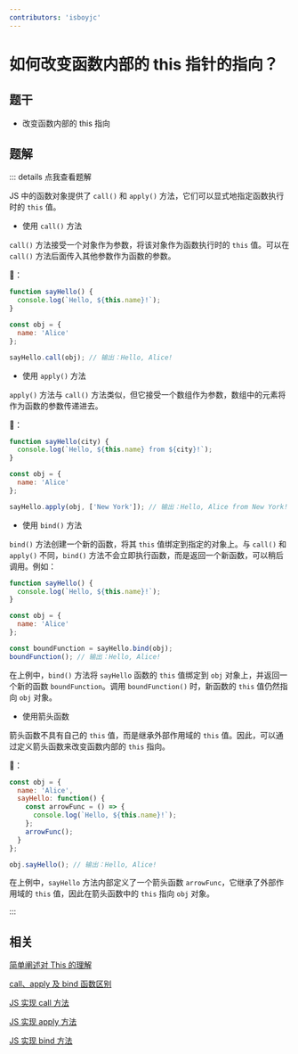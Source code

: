 ```yaml
---
contributors: 'isboyjc'
---
```


# 如何改变函数内部的 this 指针的指向？


## 题干

- 改变函数内部的 this 指向



## 题解

::: details 点我查看题解

JS 中的函数对象提供了 `call()` 和 `apply()` 方法，它们可以显式地指定函数执行时的 `this` 值。


- 使用 `call()` 方法

`call()` 方法接受一个对象作为参数，将该对象作为函数执行时的 `this` 值。可以在 `call()` 方法后面传入其他参数作为函数的参数。

🌰：

```javascript
function sayHello() {
  console.log(`Hello, ${this.name}!`);
}

const obj = {
  name: 'Alice'
};

sayHello.call(obj); // 输出：Hello, Alice!
```


- 使用 `apply()` 方法

`apply()` 方法与 `call()` 方法类似，但它接受一个数组作为参数，数组中的元素将作为函数的参数传递进去。

🌰：

```javascript
function sayHello(city) {
  console.log(`Hello, ${this.name} from ${city}!`);
}

const obj = {
  name: 'Alice'
};

sayHello.apply(obj, ['New York']); // 输出：Hello, Alice from New York!
```


- 使用 `bind()` 方法

`bind()` 方法创建一个新的函数，将其 `this` 值绑定到指定的对象上。与 `call()` 和 `apply()` 不同，`bind()` 方法不会立即执行函数，而是返回一个新函数，可以稍后调用。例如：

```javascript
function sayHello() {
  console.log(`Hello, ${this.name}!`);
}

const obj = {
  name: 'Alice'
};

const boundFunction = sayHello.bind(obj);
boundFunction(); // 输出：Hello, Alice!
```

在上例中，`bind()` 方法将 `sayHello` 函数的 `this` 值绑定到 `obj` 对象上，并返回一个新的函数 `boundFunction`。调用 `boundFunction()` 时，新函数的 `this` 值仍然指向 `obj` 对象。



- 使用箭头函数

箭头函数不具有自己的 `this` 值，而是继承外部作用域的 `this` 值。因此，可以通过定义箭头函数来改变函数内部的 `this` 指向。

🌰：

```javascript
const obj = {
  name: 'Alice',
  sayHello: function() {
    const arrowFunc = () => {
      console.log(`Hello, ${this.name}!`);
    };
    arrowFunc();
  }
};

obj.sayHello(); // 输出：Hello, Alice!
```

在上例中，`sayHello` 方法内部定义了一个箭头函数 `arrowFunc`，它继承了外部作用域的 `this` 值，因此在箭头函数中的 `this` 指向 `obj` 对象。

:::

## 相关

[简单阐述对 This 的理解](./080010_this.md)

[call、apply 及 bind 函数区别](./080030_call_apply_bind.md)

[JS 实现 call 方法](../../write/0100_js_write_call.md)

[JS 实现 apply 方法](../../write/0120_js_write_apply.md)

[JS 实现 bind 方法](../../write/0110_js_write_bind.md)